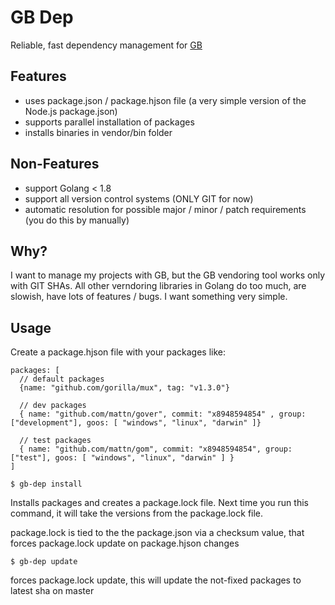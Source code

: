 # GB Dep

Reliable, fast dependency management for [GB](getgb.io)

## Features
  - uses package.json / package.hjson file (a very simple version of the Node.js package.json)
  - supports parallel installation of packages
  - installs binaries in vendor/bin folder

## Non-Features
  - support Golang < 1.8
  - support all version control systems (ONLY GIT for now)
  - automatic resolution for possible major / minor / patch requirements (you do this by manually)


## Why?
I want to manage my projects with GB, but the GB vendoring tool works only with GIT SHAs. All other verndoring libraries in Golang do too much, are slowish, have lots of features / bugs. I want something very simple.


## Usage
Create a package.hjson file with your packages like:

```
packages: [
  // default packages
  {name: "github.com/gorilla/mux", tag: "v1.3.0"}

  // dev packages
  { name: "github.com/mattn/gover", commit: "x8948594854" , group: ["development"], goos: [ "windows", "linux", "darwin" ]}

  // test packages
  { name: "github.com/mattn/gom", commit: "x8948594854", group: ["test"], goos: [ "windows", "linux", "darwin" ] }
]
```

    $ gb-dep install

Installs packages and creates a package.lock file. Next time you run this command, it will take the versions from the package.lock file.

package.lock is tied to the the package.json via a checksum value, that forces package.lock update on package.hjson changes

    $ gb-dep update

forces package.lock update, this will update the not-fixed packages to latest sha on master